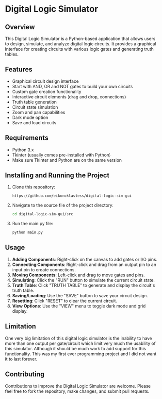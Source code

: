 # Digital Logic Simulator

## Overview
This Digital Logic Simulator is a Python-based application that allows users to design, simulate, and analyze digital logic circuits. It provides a graphical interface for creating circuits with various logic gates and generating truth tables.

## Features
- Graphical circuit design interface
- Start with AND, OR and NOT gates to build your own circuits
- Custom gate creation functionality
- Interactive circuit elements (drag and drop, connections)
- Truth table generation
- Circuit state simulation
- Zoom and pan capabilities
- Dark mode option
- Save and load circuits

## Requirements
- Python 3.x
- Tkinter (usually comes pre-installed with Python)
- Make sure Tkinter and Python are on the same version

## Installing and Running the Project
1. Clone this repository: 
    ```bash
    https://github.com/eikonoklastess/digital-logic-sim-gui
    ```
2. Navigate to the source file of the project directory:
    ```bash
    cd digital-logic-sim-gui/src
    ```
3. Run the main.py file:
    ```bash
    python main.py
    ```

## Usage
1. **Adding Components**: Right-click on the canvas to add gates or I/O pins.
2. **Connecting Components**: Right-click and drag from an output pin to an input pin to create connections.
3. **Moving Components**: Left-click and drag to move gates and pins.
4. **Simulating**: Click the "RUN" button to simulate the current circuit state.
5. **Truth Table**: Click "TRUTH TABLE" to generate and display the circuit's truth table.
6. **Saving/Loading**: Use the "SAVE" button to save your circuit design.
7. **Resetting**: Click "RESET" to clear the current circuit.
8. **View Options**: Use the "VIEW" menu to toggle dark mode and grid display.

## Limitation
One very big limitation of this digital logic simulator is the inability to have more than one output per gate/circuit which limit very much the usability of this simulator. Although it should be much work to add support for this functionality. This was my first ever programming project and I did not want it to last forever.

## Contributing
Contributions to improve the Digital Logic Simulator are welcome. Please feel free to fork the repository, make changes, and submit pull requests.

